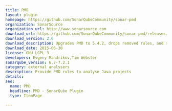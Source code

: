 ```yaml
---
title: PMD
layout: plugin
homepage: https://github.com/SonarQubeCommunity/sonar-pmd
organization: SonarSource
organization_url: http://www.sonarsource.com
download_url: https://github.com/SonarQubeCommunity/sonar-pmd/releases/download/2.6/sonar-pmd-plugin-2.6.jar
download_version: 2.6
download_description: Upgrades PMD to 5.4.2, drops removed rules, and makes CommentRequired configurable.
download_date: 2015-06-30
license: GNU LGPL 3
developers: Evgeny Mandrikov,Tim Webster
sonarqube_version: 6.7-7.2.1
category: external analysers
description: Provide PMD rules to analyse Java projects
details: 
seo: 
  name: PMD
  headline: PMD - SonarQube Plugin
  type: ItemPage

---
```

